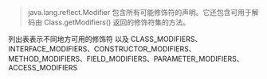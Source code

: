 > java.lang.reflect.Modifier 包含所有可能修饰符的声明。它还包含可用于解码由 Class.getModifiers() 返回的修饰符集的方法。

列出表表示不同地方可用的修饰符
以及 CLASS_MODIFIERS、INTERFACE_MODIFIERS、CONSTRUCTOR_MODIFIERS、METHOD_MODIFIERS、FIELD_MODIFIERS、PARAMETER_MODIFIERS、ACCESS_MODIFIERS

